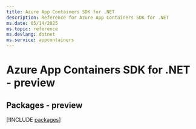 ```yaml
---
title: Azure App Containers SDK for .NET
description: Reference for Azure App Containers SDK for .NET
ms.date: 05/14/2025
ms.topic: reference
ms.devlang: dotnet
ms.service: appcontainers
---
```

# Azure App Containers SDK for .NET - preview
## Packages - preview
[!INCLUDE [packages](app-containers-index.md)]